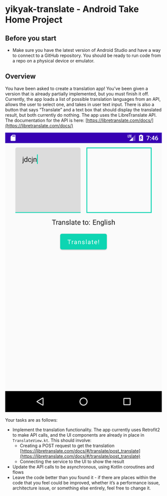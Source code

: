 # yikyak-translate - Android Take Home Project

## Before you start

- Make sure you have the latest version of Android Studio and have a way to connect to a GitHub repository. You should be ready to run code from a repo on a physical device or emulator.

## Overview

You have been asked to create a translation app! You’ve been given a version that is already partially implemented, but you must finish it off. Currently, the app loads a list of possible translation languages from an API, allows the user to select one, and takes in user text input. There is also a button that says “Translate” and a text box that should display the translated result, but both currently do nothing. The app uses the LibreTranslate API. The documentation for the API is here: [https://libretranslate.com/docs/](https://libretranslate.com/docs/)

![yikyak translate start.png](https://github.com/Yik-Yak/yikyak-translate/blob/main/yikyak%20translate%20start.png)

Your tasks are as follows:

- Implement the translation functionality. The app currently uses Retrofit2 to make API calls, and the UI components are already in place in `TranslateView.kt`. This should involve:
    - Creating a POST request to get the translation [https://libretranslate.com/docs/#/translate/post_translate](https://libretranslate.com/docs/#/translate/post_translate)
    - Connecting the service to the UI to show the result
- Update the API calls to be asynchronous, using Kotlin coroutines and flows
- Leave the code better than you found it - if there are places within the code that you feel could be improved, whether it’s a performance issue, architecture issue, or something else entirely, feel free to change it.
